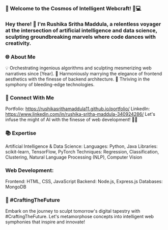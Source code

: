 ### 🌟 Welcome to the Cosmos of Intelligent Webcraft! 🚀💻

### Hey there! 👋 I'm Rushika Sritha Maddula, a relentless voyager at the intersection of artificial intelligence and data science, sculpting groundbreaking marvels where code dances with creativity.

### 🌐 About Me
💡 Orchestrating ingenious algorithms and sculpting mesmerizing web narratives since [Year].
🚀 Harmoniously marrying the elegance of frontend aesthetics with the finesse of backend architecture.
🌟 Thriving in the symphony of bleeding-edge technologies.

### 🔗 Connect With Me
Portfolio: https://rushikasrithamaddula11.github.io/portfolio/
LinkedIn: https://www.linkedin.com/in/rushika-sritha-maddula-340924286/
Let's infuse the might of AI with the finesse of web development! 🚀✨

### 📚 Expertise
Artificial Intelligence & Data Science:
Languages: Python, Java
Libraries: scikit-learn, TensorFlow, PyTorch
Techniques: Regression, Classification, Clustering, Natural Language Processing (NLP), Computer Vision

### Web Development:
Frontend: HTML, CSS, JavaScript
Backend: Node.js, Express.js
Databases: MongoDB


### 🎨 #CraftingTheFuture
Embark on the journey to sculpt tomorrow's digital tapestry with #CraftingTheFuture. Let's metamorphose concepts into intelligent web symphonies that inspire and innovate!

